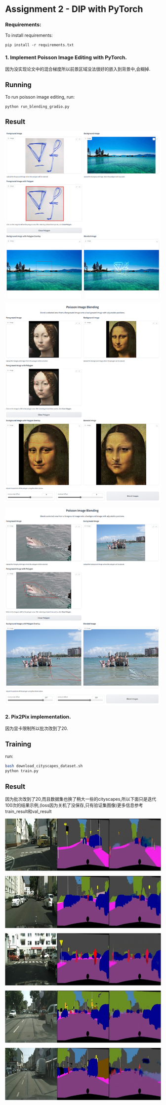 # Assignment 2 - DIP with PyTorch



### Requirements:

To install requirements:

```setup
pip install -r requirements.txt
```



### 1. Implement Poisson Image Editing with PyTorch.



因为没实现论文中的混合梯度所以前景区域没法很好的嵌入到背景中,会糊掉.



## Running

To run poisson image editing, run:

```basic
python run_blending_gradio.py
```



## Result

![equation](equation.png)

![monolisa](monolisa.png)

![water](water.png)

### 2. Pix2Pix implementation.



因为显卡限制所以批次改到了20.



## Training

run:

```bash
bash download_cityscapes_dataset.sh
python train.py
```



## Result

因为批次改到了20,而且数据集也换了稍大一些的cityscapes,所以下面只是迭代100次的结果示例,(loss因为关机了没保存,只有验证集图像)更多信息参考train_result和val_result

![result_1](Pix2Pix/val_results/epoch_100/result_1.png)

![result_2](Pix2Pix/val_results/epoch_100/result_2.png)

![result_3](Pix2Pix/val_results/epoch_100/result_3.png)

![result_4](Pix2Pix/val_results/epoch_100/result_4.png)

![result_5](Pix2Pix/val_results/epoch_100/result_5.png)

